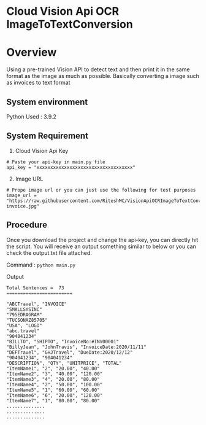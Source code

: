# Cloud Vision Api OCR ImageToTextConversion

# Overview

Using a pre-trained Vision API to detect text and then print it in the same format as the image as much as possible.
Basically converting a image such as invoices to text format

## System environment

Python Used : 3.9.2

## System Requirement

1. Cloud Vision Api Key
```
# Paste your api-key in main.py file
api_key = "xxxxxxxxxxxxxxxxxxxxxxxxxxxxxxxxxxx"
```

2. Image URL
```
# Prope image url or you can just use the following for test purposes
image_url = "https://raw.githubusercontent.com/RiteshMC/VisionApiOCRImageToTextConversion/main/resources/test-invoice.jpg"
```

## Procedure

Once you download the project and change the api-key, you can directly hit the script.
You will receive an output something similar to below or you can check the output.txt file attached.

Command : ```python main.py```

Output
```
Total Sentences =  73
========================

"ABCTravel", "INVOICE"
"SMALLSYSINC"
"795EDRAGRAM"
"TUCSONAZ85705"
"USA", "LOGO"
"abc.travel"
"904041234"
"BILLTO", "SHIPTO", "InvoiceNo:#INV00001"
"BillyJean", "JohnTravis", "InvoiceDate:2020/11/11"
"DEFTravel", "GHJTravel", "DueDate:2020/12/12"
"904041234", "904041234"
"DESCRIPTION", "QTY", "UNITPRICE", "TOTAL"
"ItemName1", "2", "20.00", "40.00"
"ItemName2", "3", "40.00", "120.00"
"ItemName3", "4", "20.00", "80.00"
"ItemName4", "2", "50.00", "100.00"
"ItemName5", "1", "60.00", "60.00"
"ItemName6", "6", "20.00", "120.00"
"ItemName7", "1", "80.00", "80.00"
..............
..............
..............
```

